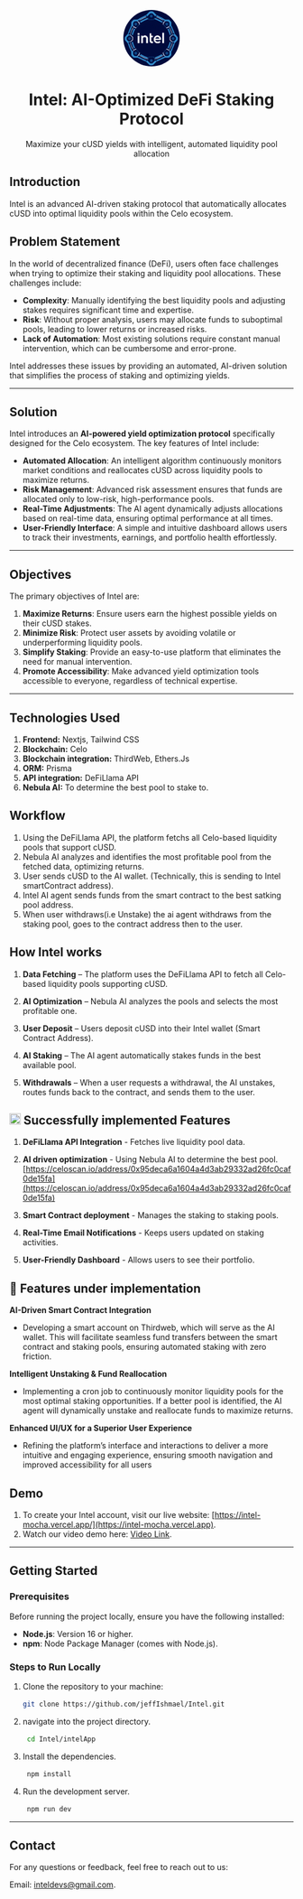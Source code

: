 <p align="center">
  <img src="./intelLogo.png" alt="Intel Logo" width="100" style="border-radius: 50%;">
  <h1 align="center">Intel: AI-Optimized DeFi Staking Protocol</h1>
  <p align="center">Maximize your cUSD yields with intelligent, automated liquidity pool allocation</p>
</p>

## Introduction
Intel is an advanced AI-driven staking protocol that automatically allocates cUSD into optimal liquidity pools within the Celo ecosystem.

## Problem Statement

In the world of decentralized finance (DeFi), users often face challenges when trying to optimize their staking and liquidity pool allocations. These challenges include:
- **Complexity**: Manually identifying the best liquidity pools and adjusting stakes requires significant time and expertise.
- **Risk**: Without proper analysis, users may allocate funds to suboptimal pools, leading to lower returns or increased risks.
- **Lack of Automation**: Most existing solutions require constant manual intervention, which can be cumbersome and error-prone.

Intel addresses these issues by providing an automated, AI-driven solution that simplifies the process of staking and optimizing yields.

---

## Solution

Intel introduces an **AI-powered yield optimization protocol** specifically designed for the Celo ecosystem. The key features of Intel include:
- **Automated Allocation**: An intelligent algorithm continuously monitors market conditions and reallocates cUSD across liquidity pools to maximize returns.
- **Risk Management**: Advanced risk assessment ensures that funds are allocated only to low-risk, high-performance pools.
- **Real-Time Adjustments**: The AI agent dynamically adjusts allocations based on real-time data, ensuring optimal performance at all times.
- **User-Friendly Interface**: A simple and intuitive dashboard allows users to track their investments, earnings, and portfolio health effortlessly.

---

## Objectives

The primary objectives of Intel are:
1. **Maximize Returns**: Ensure users earn the highest possible yields on their cUSD stakes.
2. **Minimize Risk**: Protect user assets by avoiding volatile or underperforming liquidity pools.
3. **Simplify Staking**: Provide an easy-to-use platform that eliminates the need for manual intervention.
4. **Promote Accessibility**: Make advanced yield optimization tools accessible to everyone, regardless of technical expertise.

---

## Technologies Used

 1. **Frontend:** Nextjs, Tailwind CSS
 2. **Blockchain:** Celo
 3. **Blockchain integration:** ThirdWeb, Ethers.Js
 4. **ORM:** Prisma
 5. **API integration:** DeFiLlama API
 6. **Nebula AI:** To determine the best pool to stake to.

## Workflow

1. Using the DeFiLlama API, the platform fetchs all Celo-based liquidity pools that support cUSD.
2. Nebula AI analyzes and identifies the most profitable pool from the fetched data, optimizing returns.
3. User sends cUSD to the AI wallet. (Technically, this is sending to Intel smartContract address).
4. Intel AI agent sends funds from the smart contract to the best satking pool address.
5. When user withdraws(i.e Unstake) the ai agent withdraws from the staking pool, goes to the contract address then to the user.

## How Intel works

1. **Data Fetching** – The platform uses the DeFiLlama API to fetch all Celo-based liquidity pools supporting cUSD.

2. **AI Optimization** – Nebula AI analyzes the pools and selects the most profitable one.

3. **User Deposit** – Users deposit cUSD into their Intel wallet (Smart Contract Address).

4. **AI Staking** – The AI agent automatically stakes funds in the best available pool.

5. **Withdrawals** – When a user requests a withdrawal, the AI unstakes, routes funds back to the contract, and sends them to the user.


## <img src="https://raw.githubusercontent.com/simple-icons/simple-icons/develop/icons/check-circle.svg" width="20" height="20" /> Successfully implemented Features

1. **DeFiLlama API Integration** - Fetches live liquidity pool data.

2. **AI driven optimization** - Using Nebula AI to determine the best pool. [https://celoscan.io/address/0x95deca6a1604a4d3ab29332ad26fc0caf0de15fa](https://celoscan.io/address/0x95deca6a1604a4d3ab29332ad26fc0caf0de15fa)

3. **Smart Contract deployment** - Manages the staking to staking pools.

4. **Real-Time Email Notifications** - Keeps users updated on staking activities.

5. **User-Friendly Dashboard** - Allows users to see their portfolio.

## 🚧 Features under implementation

**AI-Driven Smart Contract Integration**
- Developing a smart account on Thirdweb, which will serve as the AI wallet. This will facilitate seamless fund transfers between the smart contract and staking pools, ensuring automated staking with zero friction.

**Intelligent Unstaking & Fund Reallocation**
- Implementing a cron job to continuously monitor liquidity pools for the most optimal staking opportunities. If a better pool is identified, the AI agent will dynamically unstake and reallocate funds to maximize returns.

**Enhanced UI/UX for a Superior User Experience**
- Refining the platform’s interface and interactions to deliver a more intuitive and engaging experience, ensuring smooth navigation and improved accessibility for all users



## Demo
1. To create your Intel account, visit our live website: [https://intel-mocha.vercel.app/](https://intel-mocha.vercel.app).
2. Watch our video demo here: [Video Link](https://www.loom.com/share/6deb4d5e09334255a1e5d154655fe437?sid=5685e50a-627d-4667-86a5-d4b8a57ebede).

---

## Getting Started

### Prerequisites
Before running the project locally, ensure you have the following installed:

- **Node.js**: Version 16 or higher.
- **npm**: Node Package Manager (comes with Node.js).

### Steps to Run Locally
1. Clone the repository to your machine:

   ```bash
   git clone https://github.com/jeffIshmael/Intel.git  

     ```
2. navigate into the project directory.

    ```bash 
     cd Intel/intelApp

     ```

3. Install the dependencies.

    ```bash  
     npm install 

     ```

4. Run the development server.

    ```bash 
     npm run dev 

     ```
---

## Contact
For any questions or feedback, feel free to reach out to us:

Email: [inteldevs@gmail.com](intelai24@gmail.com).